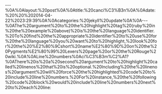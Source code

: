 ---%0A%0Alayout:%20post%0A%0Atitle:%20canci%C3%B3n%0A%0Adate:%20%20%202014-04-22%2023:29:39%0A%0Acategories:%20jekyll%20update%0A%0A---%0AThe%20argument%20to%20the%20highlight%20tag%20(ruby%20in%20the%20example%20above)%20is%20the%20language%20identifier.%20To%20find%20the%20appropriate%20identifier%20to%20use%20for%20the%20language%20you%20want%20to%20highlight,%20look%20for%20the%20%E2%80%9Cshort%20name%E2%80%9D%20on%20the%20Pygments%E2%80%99%20Lexers%20page%20or%20the%20Rouge%20wiki.%0A%0ALine%20numbers%0Aci%C3%B3m%C2%A1?%0AThere%20is%20a%20second%20argument%20to%20highlight%20called%20linenos%20that%20is%20optional.%20Including%20the%20linenos%20argument%20will%20force%20the%20highlighted%20code%20to%20include%20line%20numbers.%20For%20instance,%20the%20following%20code%20block%20would%20include%20line%20numbers%20next%20to%20each%20line: